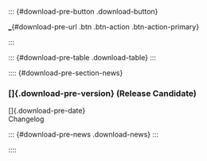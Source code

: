 
::: {#download-pre-button .download-button}
<div>

[\_](_ "Download Quarto"){#download-pre-url .btn .btn-action .btn-action-primary}

</div>
:::

::: {#download-pre-table .download-table}
:::

:::: {#download-pre-section-news}

### []{.download-pre-version} (Release Candidate)

[]{.download-pre-date}  
Changelog  

::: {#download-pre-news .download-news}
:::

::::
